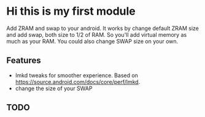 # Hi this is my first module
Add ZRAM and swap to your android. It works by change default ZRAM size and add swap, both size to 1/2 of RAM.
So you'll add virtual memory as much as your RAM.
You could also change SWAP size on your own.

## Features
  - lmkd tweaks for smoother experience. Based on https://source.android.com/docs/core/perf/lmkd.
  - change the size of your SWAP

## TODO
